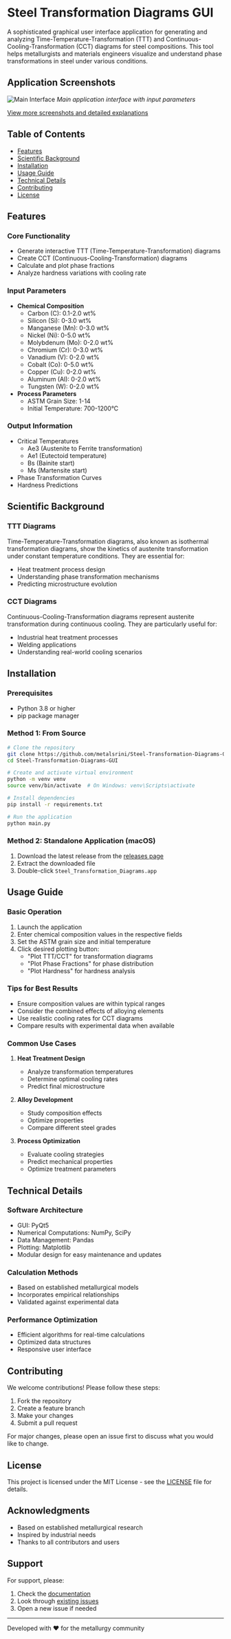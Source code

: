 # Steel Transformation Diagrams GUI

A sophisticated graphical user interface application for generating and analyzing Time-Temperature-Transformation (TTT) and Continuous-Cooling-Transformation (CCT) diagrams for steel compositions. This tool helps metallurgists and materials engineers visualize and understand phase transformations in steel under various conditions.

## Application Screenshots

![Main Interface](docs/images/main_interface.png)
*Main application interface with input parameters*

[View more screenshots and detailed explanations](docs/SCREENSHOTS.md)

## Table of Contents
- [Features](#features)
- [Scientific Background](#scientific-background)
- [Installation](#installation)
- [Usage Guide](#usage-guide)
- [Technical Details](#technical-details)
- [Contributing](#contributing)
- [License](#license)

## Features

### Core Functionality
- Generate interactive TTT (Time-Temperature-Transformation) diagrams
- Create CCT (Continuous-Cooling-Transformation) diagrams
- Calculate and plot phase fractions
- Analyze hardness variations with cooling rate

### Input Parameters
- **Chemical Composition**
  - Carbon (C): 0.1-2.0 wt%
  - Silicon (Si): 0-3.0 wt%
  - Manganese (Mn): 0-3.0 wt%
  - Nickel (Ni): 0-5.0 wt%
  - Molybdenum (Mo): 0-2.0 wt%
  - Chromium (Cr): 0-3.0 wt%
  - Vanadium (V): 0-2.0 wt%
  - Cobalt (Co): 0-5.0 wt%
  - Copper (Cu): 0-2.0 wt%
  - Aluminum (Al): 0-2.0 wt%
  - Tungsten (W): 0-2.0 wt%
- **Process Parameters**
  - ASTM Grain Size: 1-14
  - Initial Temperature: 700-1200°C

### Output Information
- Critical Temperatures
  - Ae3 (Austenite to Ferrite transformation)
  - Ae1 (Eutectoid temperature)
  - Bs (Bainite start)
  - Ms (Martensite start)
- Phase Transformation Curves
- Hardness Predictions

## Scientific Background

### TTT Diagrams
Time-Temperature-Transformation diagrams, also known as isothermal transformation diagrams, show the kinetics of austenite transformation under constant temperature conditions. They are essential for:
- Heat treatment process design
- Understanding phase transformation mechanisms
- Predicting microstructure evolution

### CCT Diagrams
Continuous-Cooling-Transformation diagrams represent austenite transformation during continuous cooling. They are particularly useful for:
- Industrial heat treatment processes
- Welding applications
- Understanding real-world cooling scenarios

## Installation

### Prerequisites
- Python 3.8 or higher
- pip package manager

### Method 1: From Source
```bash
# Clone the repository
git clone https://github.com/metalsrini/Steel-Transformation-Diagrams-GUI.git
cd Steel-Transformation-Diagrams-GUI

# Create and activate virtual environment
python -m venv venv
source venv/bin/activate  # On Windows: venv\Scripts\activate

# Install dependencies
pip install -r requirements.txt

# Run the application
python main.py
```

### Method 2: Standalone Application (macOS)
1. Download the latest release from the [releases page](https://github.com/metalsrini/Steel-Transformation-Diagrams-GUI/releases)
2. Extract the downloaded file
3. Double-click `Steel_Transformation_Diagrams.app`

## Usage Guide

### Basic Operation
1. Launch the application
2. Enter chemical composition values in the respective fields
3. Set the ASTM grain size and initial temperature
4. Click desired plotting button:
   - "Plot TTT/CCT" for transformation diagrams
   - "Plot Phase Fractions" for phase distribution
   - "Plot Hardness" for hardness analysis

### Tips for Best Results
- Ensure composition values are within typical ranges
- Consider the combined effects of alloying elements
- Use realistic cooling rates for CCT diagrams
- Compare results with experimental data when available

### Common Use Cases
1. **Heat Treatment Design**
   - Analyze transformation temperatures
   - Determine optimal cooling rates
   - Predict final microstructure

2. **Alloy Development**
   - Study composition effects
   - Optimize properties
   - Compare different steel grades

3. **Process Optimization**
   - Evaluate cooling strategies
   - Predict mechanical properties
   - Optimize treatment parameters

## Technical Details

### Software Architecture
- GUI: PyQt5
- Numerical Computations: NumPy, SciPy
- Data Management: Pandas
- Plotting: Matplotlib
- Modular design for easy maintenance and updates

### Calculation Methods
- Based on established metallurgical models
- Incorporates empirical relationships
- Validated against experimental data

### Performance Optimization
- Efficient algorithms for real-time calculations
- Optimized data structures
- Responsive user interface

## Contributing

We welcome contributions! Please follow these steps:

1. Fork the repository
2. Create a feature branch
3. Make your changes
4. Submit a pull request

For major changes, please open an issue first to discuss what you would like to change.

## License

This project is licensed under the MIT License - see the [LICENSE](LICENSE) file for details.

## Acknowledgments

- Based on established metallurgical research
- Inspired by industrial needs
- Thanks to all contributors and users

## Support

For support, please:
1. Check the [documentation](docs/)
2. Look through [existing issues](https://github.com/metalsrini/Steel-Transformation-Diagrams-GUI/issues)
3. Open a new issue if needed

---
Developed with ❤️ for the metallurgy community
